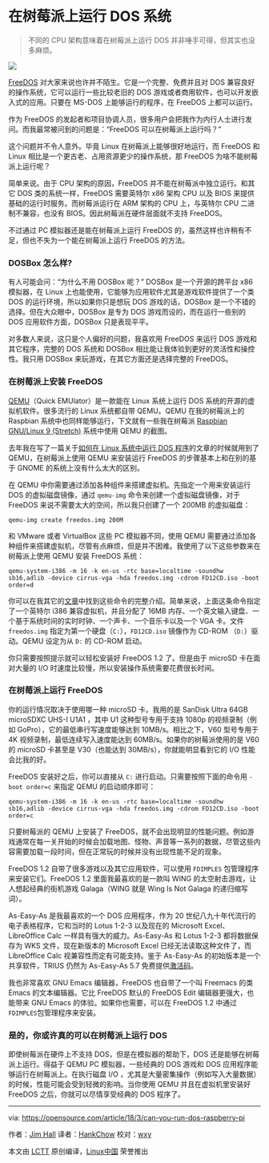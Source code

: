 在树莓派上运行 DOS 系统
======

> 不同的 CPU 架构意味着在树莓派上运行 DOS 并非唾手可得，但其实也没多麻烦。

![](https://opensource.com/sites/default/files/styles/image-full-size/public/lead-images/wings_freedos_game.jpg?itok=7j8x-A-w)

[FreeDOS][1] 对大家来说也许并不陌生。它是一个完整、免费并且对 DOS 兼容良好的操作系统，它可以运行一些比较老旧的 DOS 游戏或者商用软件，也可以开发嵌入式的应用。只要在 MS-DOS 上能够运行的程序，在 FreeDOS 上都可以运行。

作为 FreeDOS 的发起者和项目协调人员，很多用户会把我作为内行人士进行发问。而我最常被问到的问题是：“FreeDOS 可以在树莓派上运行吗？”

这个问题并不令人意外。毕竟 Linux 在树莓派上能够很好地运行，而 FreeDOS 和 Linux 相比是一个更古老、占用资源更少的操作系统，那 FreeDOS 为啥不能树莓派上运行呢？

简单来说。由于 CPU 架构的原因，FreeDOS 并不能在树莓派中独立运行。和其它 DOS 类的系统一样，FreeDOS 需要英特尔 x86 架构 CPU 以及 BIOS 来提供基础的运行时服务。而树莓派运行在 ARM 架构的 CPU 上，与英特尔 CPU 二进制不兼容，也没有 BIOS。因此树莓派在硬件层面就不支持 FreeDOS。

不过通过 PC 模拟器还是能在树莓派上运行 FreeDOS 的，虽然这样也许稍有不足，但也不失为一个能在树莓派上运行 FreeDOS 的方法。

### DOSBox 怎么样?

有人可能会问：“为什么不用 DOSBox 呢？” DOSBox 是一个开源的跨平台 x86 模拟器，在 Linux 上也能使用，它能够为应用软件尤其是游戏软件提供了一个类 DOS 的运行环境，所以如果你只是想玩 DOS 游戏的话，DOSBox 是一个不错的选择。但在大众眼中，DOSBox 是专为 DOS 游戏而设的，而在运行一些别的 DOS 应用软件方面，DOSBox 只是表现平平。

对多数人来说，这只是个人偏好的问题，我喜欢用 FreeDOS 来运行 DOS 游戏和其它程序，完整的 DOS 系统和 DOSBox 相比能让我体验到更好的灵活性和操控性。我只用 DOSBox 来玩游戏，在其它方面还是选择完整的 FreeDOS。

### 在树莓派上安装 FreeDOS

[QEMU][3]（Quick EMUlator）是一款能在 Linux 系统上运行 DOS 系统的开源的虚拟机软件。很多流行的 Linux 系统都自带 QEMU。QEMU 在我的树莓派上的 Raspbian 系统中也同样能够运行，下文就有一些我在树莓派 [Raspbian GNU/Linux 9 (Stretch)][4] 系统中使用 QEMU 的截图。

去年我在写了一篇关于[如何在 Linux 系统中运行 DOS 程序][5]的文章的时候就用到了 QEMU，在树莓派上使用 QEMU 来安装运行 FreeDOS 的步骤基本上和在别的基于 GNOME 的系统上没有什么太大的区别。

在 QEMU 中你需要通过添加各种组件来搭建虚拟机。先指定一个用来安装运行 DOS 的虚拟磁盘镜像，通过 `qemu-img` 命令来创建一个虚拟磁盘镜像，对于 FreeDOS 来说不需要太大的空间，所以我只创建了一个 200MB 的虚拟磁盘：

```
qemu-img create freedos.img 200M
```

和 VMware 或者 VirtualBox 这些 PC 模拟器不同，使用 QEMU 需要通过添加各种组件来搭建虚拟机，尽管有点麻烦，但是并不困难。我使用了以下这些参数来在树莓派上使用 QEMU 安装 FreeDOS 系统：

```
qemu-system-i386 -m 16 -k en-us -rtc base=localtime -soundhw sb16,adlib -device cirrus-vga -hda freedos.img -cdrom FD12CD.iso -boot order=d
```

你可以在我其它的[文章][5]中找到这些命令的完整介绍。简单来说，上面这条命令指定了一个英特尔 i386 兼容虚拟机，并且分配了 16MB 内存、一个英文输入键盘、一个基于系统时间的实时时钟、一个声卡、一个音乐卡以及一个 VGA 卡。文件 `freedos.img` 指定为第一个硬盘（`C:`），`FD12CD.iso` 镜像作为 CD-ROM （`D:`）驱动。QEMU 设定为从 `D:` 的 CD-ROM 启动。

你只需要按照提示就可以轻松安装好 FreeDOS 1.2 了。但是由于 microSD 卡在面对大量的 I/O 时速度比较慢，所以安装操作系统需要花费很长时间。

### 在树莓派上运行 FreeDOS

你的运行情况取决于使用哪一种 microSD 卡。我用的是 SanDisk Ultra 64GB microSDXC UHS-I U1A1 ，其中 U1 这种型号专用于支持 1080p 的视频录制（例如 GoPro），它的最低串行写速度能够达到 10MB/s。相比之下，V60 型号专用于 4K 视频录制，最低连续写入速度能达到 60MB/s。如果你的树莓派使用的是 V60 的 microSD 卡甚至是 V30（也能达到 30MB/s），你就能明显看到它的 I/O 性能会比我的好。

FreeDOS 安装好之后，你可以直接从 `C:` 进行启动。只需要按照下面的命令用 `-boot order=c` 来指定 QEMU 的启动顺序即可：

```
​qemu-system-i386 -m 16 -k en-us -rtc base=localtime -soundhw sb16,adlib -device cirrus-vga -hda freedos.img -cdrom FD12CD.iso -boot order=c​
```

只要树莓派的 QEMU 上安装了 FreeDOS，就不会出现明显的性能问题。例如游戏通常在每一关开始的时候会加载地图、怪物、声音等一系列的数据，尽管这些内容需要加载一段时间，但在正常玩的时候并没有出现性能不足的现象。

FreeDOS 1.2 自带了很多游戏以及其它应用软件，可以使用 `FDIMPLES` 包管理程序来安装它们。FreeDOS 1.2 里面我最喜欢的是一款叫 WING 的太空射击游戏，让人想起经典的街机游戏 Galaga（WING 就是 Wing Is Not Galaga 的递归缩写词）。

As-Easy-As 是我最喜欢的一个 DOS 应用程序，作为 20 世纪八九十年代流行的电子表格程序，它和当时的 Lotus 1-2-3 以及现在的 Microsoft Excel、LibreOffice Calc 一样具有强大的威力。As-Easy-As 和 Lotus 1-2-3 都将数据保存为 WKS 文件，现在新版本的 Microsoft Excel 已经无法读取这种文件了，而 LibreOffice Calc 视兼容性而定有可能支持。鉴于 As-Easy-As 的初始版本是一个共享软件，TRIUS 仍然为 As-Easy-As 5.7 免费提供[激活码][6]。

我也非常喜欢 GNU Emacs 编辑器，FreeDOS 也自带了一个叫 Freemacs 的类 Emacs 的文本编辑器。它比 FreeDOS 默认的 FreeDOS Edit 编辑器更强大，也能带来 GNU Emacs 的体验。如果你也需要，可以在 FreeDOS 1.2 中通过`FDIMPLES`包管理程序来安装。

### 是的，你或许真的可以在树莓派上运行 DOS

即使树莓派在硬件上不支持 DOS，但是在模拟器的帮助下，DOS 还是能够在树莓派上运行。得益于 QEMU PC 模拟器，一些经典的 DOS 游戏和 DOS 应用程序能够运行在树莓派上。在执行磁盘 I/O ，尤其是大量密集操作（例如写入大量数据）的时候，性能可能会受到轻微的影响。当你使用 QEMU 并且在虚拟机里安装好 FreeDOS 之后，你就可以尽情享受经典的 DOS 程序了。

--------------------------------------------------------------------------------

via: https://opensource.com/article/18/3/can-you-run-dos-raspberry-pi

作者：[Jim Hall][a]
译者：[HankChow](https://github.com/HankChow)
校对：[wxy](https://github.com/wxy)

本文由 [LCTT](https://github.com/LCTT/TranslateProject) 原创编译，[Linux中国](https://linux.cn/) 荣誉推出

[a]:https://opensource.com/users/jim-hall
[1]:http://www.freedos.org/
[2]:https://opensource.com/article/18/3/raspberry-pi-week-giveaway
[3]:https://www.qemu.org/
[4]:https://www.raspberrypi.org/downloads/
[5]:https://linux.cn/article-9014-1.html
[6]:http://www.triusinc.com/forums/viewtopic.php?t=10
